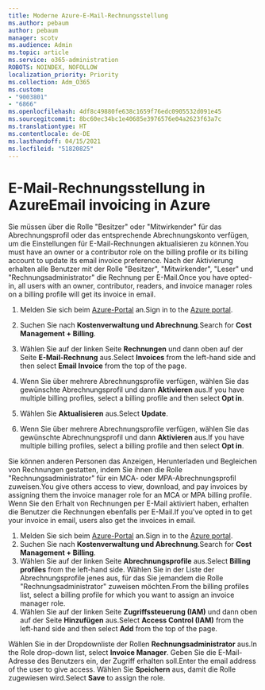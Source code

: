 ```yaml
---
title: Moderne Azure-E-Mail-Rechnungsstellung
ms.author: pebaum
author: pebaum
manager: scotv
ms.audience: Admin
ms.topic: article
ms.service: o365-administration
ROBOTS: NOINDEX, NOFOLLOW
localization_priority: Priority
ms.collection: Adm_O365
ms.custom:
- "9003801"
- "6866"
ms.openlocfilehash: 4df8c49880fe638c1659f76edc0905532d091e45
ms.sourcegitcommit: 8bc60ec34bc1e40685e3976576e04a2623f63a7c
ms.translationtype: HT
ms.contentlocale: de-DE
ms.lasthandoff: 04/15/2021
ms.locfileid: "51820825"
---
```

# <a name="email-invoicing-in-azure"></a><span data-ttu-id="b86ad-102">E-Mail-Rechnungsstellung in Azure</span><span class="sxs-lookup"><span data-stu-id="b86ad-102">Email invoicing in Azure</span></span>

<span data-ttu-id="b86ad-103">Sie müssen über die Rolle "Besitzer" oder "Mitwirkender" für das Abrechnungsprofil oder das entsprechende Abrechnungskonto verfügen, um die Einstellungen für E-Mail-Rechnungen aktualisieren zu können.</span><span class="sxs-lookup"><span data-stu-id="b86ad-103">You must have an owner or a contributor role on the billing profile or its billing account to update its email invoice preference.</span></span> <span data-ttu-id="b86ad-104">Nach der Aktivierung erhalten alle Benutzer mit der Rolle "Besitzer", "Mitwirkender", "Leser" und "Rechnungsadministrator" die Rechnung per E-Mail.</span><span class="sxs-lookup"><span data-stu-id="b86ad-104">Once you have opted-in, all users with an owner, contributor, readers, and invoice manager roles on a billing profile will get its invoice in email.</span></span>

1. <span data-ttu-id="b86ad-105">Melden Sie sich beim [Azure-Portal](https://portal.azure.com/) an.</span><span class="sxs-lookup"><span data-stu-id="b86ad-105">Sign in to the [Azure portal](https://portal.azure.com/).</span></span>
2. <span data-ttu-id="b86ad-106">Suchen Sie nach **Kostenverwaltung und Abrechnung**.</span><span class="sxs-lookup"><span data-stu-id="b86ad-106">Search for **Cost Management + Billing**.</span></span>
3. <span data-ttu-id="b86ad-107">Wählen Sie auf der linken Seite **Rechnungen** und dann oben auf der Seite **E-Mail-Rechnung** aus.</span><span class="sxs-lookup"><span data-stu-id="b86ad-107">Select **Invoices** from the left-hand side and then select **Email Invoice** from the top of the page.</span></span>
4. <span data-ttu-id="b86ad-108">Wenn Sie über mehrere Abrechnungsprofile verfügen, wählen Sie das gewünschte Abrechnungsprofil und dann **Aktivieren** aus.</span><span class="sxs-lookup"><span data-stu-id="b86ad-108">If you have multiple billing profiles, select a billing profile and then select **Opt in**.</span></span>

5. <span data-ttu-id="b86ad-109">Wählen Sie **Aktualisieren** aus.</span><span class="sxs-lookup"><span data-stu-id="b86ad-109">Select **Update**.</span></span>
6. <span data-ttu-id="b86ad-110">Wenn Sie über mehrere Abrechnungsprofile verfügen, wählen Sie das gewünschte Abrechnungsprofil und dann **Aktivieren** aus.</span><span class="sxs-lookup"><span data-stu-id="b86ad-110">If you have multiple billing profiles, select a billing profile and then select **Opt in**.</span></span>

<span data-ttu-id="b86ad-111">Sie können anderen Personen das Anzeigen, Herunterladen und Begleichen von Rechnungen gestatten, indem Sie ihnen die Rolle "Rechnungsadministrator" für ein MCA- oder MPA-Abrechnungsprofil zuweisen.</span><span class="sxs-lookup"><span data-stu-id="b86ad-111">You give others access to view, download, and pay invoices by assigning them the invoice manager role for an MCA or MPA billing profile.</span></span> <span data-ttu-id="b86ad-112">Wenn Sie den Erhalt von Rechnungen per E-Mail aktiviert haben, erhalten die Benutzer die Rechnungen ebenfalls per E-Mail.</span><span class="sxs-lookup"><span data-stu-id="b86ad-112">If you've opted in to get your invoice in email, users also get the invoices in email.</span></span>

1. <span data-ttu-id="b86ad-113">Melden Sie sich beim [Azure-Portal](https://portal.azure.com/) an.</span><span class="sxs-lookup"><span data-stu-id="b86ad-113">Sign in to the [Azure portal](https://portal.azure.com/).</span></span>
2. <span data-ttu-id="b86ad-114">Suchen Sie nach **Kostenverwaltung und Abrechnung**.</span><span class="sxs-lookup"><span data-stu-id="b86ad-114">Search for **Cost Management + Billing**.</span></span>
3. <span data-ttu-id="b86ad-115">Wählen Sie auf der linken Seite **Abrechnungsprofile** aus.</span><span class="sxs-lookup"><span data-stu-id="b86ad-115">Select **Billing profiles** from the left-hand side.</span></span> <span data-ttu-id="b86ad-116">Wählen Sie in der Liste der Abrechnungsprofile jenes aus, für das Sie jemandem die Rolle "Rechnungsadministrator" zuweisen möchten.</span><span class="sxs-lookup"><span data-stu-id="b86ad-116">From the billing profiles list, select a billing profile for which you want to assign an invoice manager role.</span></span>
4. <span data-ttu-id="b86ad-117">Wählen Sie auf der linken Seite **Zugriffssteuerung (IAM)** und dann oben auf der Seite **Hinzufügen** aus.</span><span class="sxs-lookup"><span data-stu-id="b86ad-117">Select **Access Control (IAM)** from the left-hand side and then select **Add** from the top of the page.</span></span>

<span data-ttu-id="b86ad-118">Wählen Sie in der Dropdownliste der Rollen **Rechnungsadministrator** aus.</span><span class="sxs-lookup"><span data-stu-id="b86ad-118">In the Role drop-down list, select **Invoice Manager**.</span></span> <span data-ttu-id="b86ad-119">Geben Sie die E-Mail-Adresse des Benutzers ein, der Zugriff erhalten soll.</span><span class="sxs-lookup"><span data-stu-id="b86ad-119">Enter the email address of the user to give access.</span></span> <span data-ttu-id="b86ad-120">Wählen Sie **Speichern** aus, damit die Rolle zugewiesen wird.</span><span class="sxs-lookup"><span data-stu-id="b86ad-120">Select **Save** to assign the role.</span></span>
